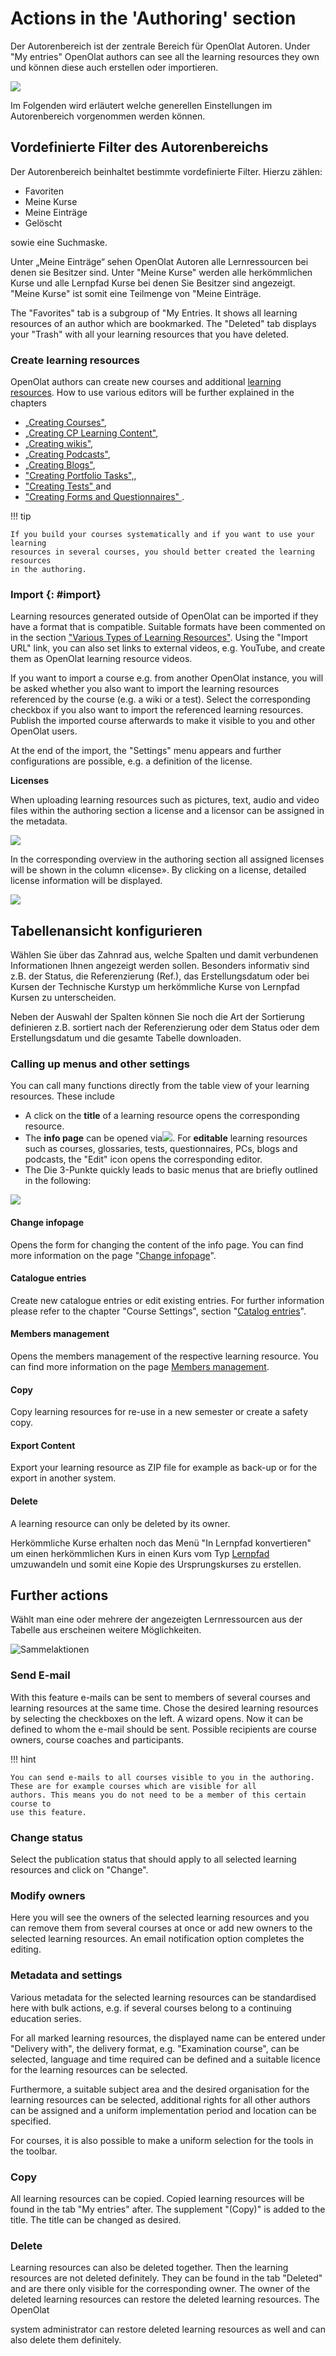 #  Actions in the 'Authoring' section

Der Autorenbereich ist der zentrale Bereich für OpenOlat Autoren. Under "My entries" OpenOlat authors can see all the learning resources they own und können diese auch erstellen oder importieren. 

![](assets/actions_authoring.png)

Im Folgenden wird erläutert welche generellen Einstellungen im Autorenbereich vorgenommen werden können. 

## Vordefinierte Filter des Autorenbereichs

Der Autorenbereich beinhaltet bestimmte vordefinierte Filter. Hierzu zählen:

* Favoriten
* Meine Kurse
* Meine Einträge
* Gelöscht

sowie eine Suchmaske.

Unter „Meine Einträge“ sehen OpenOlat Autoren alle Lernressourcen bei denen sie Besitzer sind. Unter "Meine Kurse" werden alle herkömmlichen Kurse und alle Lernpfad Kurse bei denen Sie Besitzer sind angezeigt. "Meine Kurse" ist somit eine Teilmenge von "Meine Einträge. 

The "Favorites" tab is a subgroup of "My Entries. It shows all learning resources of an author which are bookmarked. The "Deleted"
tab displays your "Trash" with all your learning resources that you have
deleted.

###  Create learning resources

OpenOlat authors can create new courses and additional [learning resources](Various_Types_of_Learning_Resources.md). How to use various editors will be further explained in the
chapters 

* [„Creating Courses"](../course_create/index.md), 
* [„Creating CP Learning Content"](../resource_cp/index.md), 
* [„Creating wikis"](../resource_wiki/index.md), 
* [„Creating Podcasts"](../resource_podcast/index.md), 
* [„Creating Blogs"](../resource_blog/index.md), 
* ["Creating Portfolio Tasks",](../portfolio/index.md),
* ["Creating Tests" ](../tests/index.md) and
* ["Creating Forms and Questionnaires" ](../forms/index.md).


!!! tip

    If you build your courses systematically and if you want to use your learning
    resources in several courses, you should better created the learning resources
    in the authoring.

###  Import {: #import}

Learning resources generated outside of OpenOlat can be imported if they have
a format that is compatible. Suitable formats have been commented on in the
section ["Various Types of Learning Resources"](Various_Types_of_Learning_Resources.md). Using the "Import URL"
link, you can also set links to external videos, e.g. YouTube, and create them
as OpenOlat learning resource videos.

If you want to import a course e.g. from another OpenOlat instance, you will
be asked whether you also want to import the learning resources referenced by
the course (e.g. a wiki or a test). Select the corresponding checkbox if you
also want to import the referenced learning resources. Publish the imported
course afterwards to make it visible to you and other OpenOlat users.

At the end of the import, the "Settings" menu appears and further
configurations are possible, e.g. a definition of the license.

 **Licenses**

When uploading learning resources such as pictures, text, audio and video
files within the authoring section a license and a licensor can be assigned in
the metadata.

![](assets/LizenzMgmt_01_EN2.png)

In the corresponding overview in the authoring section all assigned licenses
will be shown in the column «license». By clicking on a license, detailed
license information will be displayed.

![](assets/Autorenbereich_Lizenz.png)

## Tabellenansicht konfigurieren

Wählen Sie über das Zahnrad aus, welche Spalten und damit verbundenen
Informationen Ihnen angezeigt werden sollen. Besonders informativ sind z.B.
der Status, die Referenzierung (Ref.), das Erstellungsdatum oder bei Kursen
der Technische Kurstyp um herkömmliche Kurse von Lernpfad Kursen zu
unterscheiden.  

Neben der Auswahl der Spalten können Sie noch die Art der Sortierung
definieren z.B. sortiert nach der Referenzierung oder dem Status oder dem
Erstellungsdatum und die gesamte Tabelle downloaden.


###  Calling up menus and other settings

You can call many functions directly from the table view of your learning
resources. These include

  * A click on the **title** of a learning resource opens the corresponding resource.
  * The **info page** can be opened via![](assets/infopage_5e89ac_64.png). For **editable** learning resources such as courses, glossaries, tests, questionnaires, PCs, blogs and podcasts, the "Edit" icon opens the corresponding editor.
  * The Die 3-Punkte quickly leads to basic menus that are briefly outlined in the following:

![](assets/Autorenbereich_3_Punkte.png)


#### Change infopage

Opens the form for changing the content of the info page. You can find more
information on the page "[Change infopage](../course_create/Course_Settings.md#CourseSettings-d14e1774)".

#### Catalogue entries

Create new catalogue entries or edit existing entries. For further information
please refer to the chapter "Course Settings", section "[Catalog entries](../course_create/Course_Settings.md#CourseSettings-d14e1825)".

#### Members management

Opens the members management of the respective learning resource. You can find
more information on the page [Members management](../course_operation/Members_management.md).

#### Copy

Copy learning resources for re-use in a new semester or create a safety copy.

#### Export Content

Export your learning resource as ZIP file for example as back-up or for the
export in another system.

#### Delete

A learning resource can only be deleted by its owner.

Herkömmliche Kurse erhalten noch das Menü "In Lernpfad konvertieren" um einen
herkömmlichen Kurs in einen Kurs vom Typ [Lernpfad](../course_create/Learning_path_course.de.md)
umzuwandeln und somit eine Kopie des Ursprungskurses zu erstellen.

## Further actions

Wählt man eine oder mehrere der angezeigten Lernressourcen aus der Tabelle aus erscheinen weitere Möglichkeiten. 

![Sammelaktionen](assets/Sammelaktion_172.png)


### Send E-mail

With this feature e-mails can be sent to members of several courses and
learning resources at the same time. Chose the desired learning resources by
selecting the checkboxes on the left. A wizard opens. Now it can be defined to whom the e-mail should be sent. Possible recipients are course owners, course coaches and participants. 

!!! hint

    You can send e-mails to all courses visible to you in the authoring. These are for example courses which are visible for all
    authors. This means you do not need to be a member of this certain course to
    use this feature.

### Change status
Select the publication status that should apply to all selected learning resources and click on "Change".

### Modify owners

Here you will see the owners of the selected learning resources and you can
remove them from several courses at once or add new owners to the selected
learning resources. An email notification option completes the editing.

### Metadata and settings

Various metadata for the selected learning resources can be standardised here with bulk actions, e.g. if several courses belong to a continuing education series.

For all marked learning resources, the displayed name can be entered under "Delivery with", the delivery format, e.g. "Examination course", can be selected, language and time required can be defined and a suitable licence for the learning resources can be selected.

Furthermore, a suitable subject area and the desired organisation for the learning resources can be selected, additional rights for all other authors can be assigned and a uniform implementation period and location can be specified.

For courses, it is also possible to make a uniform selection for the tools in the toolbar.


### Copy

All learning resources can be copied. Copied learning resources will be found
in the tab "My entries" after. The supplement "(Copy)" is added to the title.
The title can be changed as desired.

### Delete

Learning resources can also be deleted together. Then the learning resources
are not deleted definitely. They can be found in the tab "Deleted" and are
there only visible for the corresponding owner. The owner of the deleted
learning resources can restore the deleted learning resources. The OpenOlat

system administrator can restore deleted learning resources as well and can
also delete them definitely.

  

